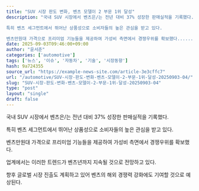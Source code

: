 ```yaml
---
title: "SUV 시장 판도 변화, 벤츠 모델이 2 부문 1위 달성"
description: "국내 SUV 시장에서 벤츠은/는 전년 대비 37% 성장한 판매실적을 기록했다.

특히 벤츠 세그먼트에서 뛰어난 상품성으로 소비자들의 높은 관심을 받고 있다.

벤츠만원대 가격으로 프리미엄 기능들을 제공하여 가성비 측면에서 경쟁우위를 확보했다......"
date: 2025-09-03T09:46:00+09:00
author: "윤서준"
categories: ['automotive']
tags: ['뉴스', '이슈', '자동차', '기술', '시장동향']
hash: 9a724355
source_url: "https://example-news-site.com/article-3e3cffc7"
url: "/automotive/SUV-시장-판도-변화-벤츠-모델이-2-부문-1위-달성-20250903-04/"
slug: "SUV-시장-판도-변화-벤츠-모델이-2-부문-1위-달성-20250903-04"
type: "post"
layout: "single"
draft: false
---
```


국내 SUV 시장에서 벤츠은/는 전년 대비 37% 성장한 판매실적을 기록했다.

특히 벤츠 세그먼트에서 뛰어난 상품성으로 소비자들의 높은 관심을 받고 있다.

벤츠만원대 가격으로 프리미엄 기능들을 제공하여 가성비 측면에서 경쟁우위를 확보했다.

업계에서는 이러한 트렌드가 벤츠년까지 지속될 것으로 전망하고 있다.

향후 글로벌 시장 진출도 계획하고 있어 벤츠의 해외 경쟁력 강화에도 기여할 것으로 예상된다.